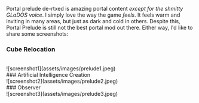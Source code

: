 Portal prelude de-rtxed is amazing portal content _except for the shmitty GLaDOS voice_.
I simply love the way the game _feels_. It feels warm and inviting in many areas, but just as dark and cold
in others. Despite this, Portal Prelude is still not the best portal mod out there. Either way, I'd like
to share some screenshots:
<br>
### Cube Relocation
<br>
![screenshot1](assets/images/prelude1.jpeg)
<br>
### Artificial Intelligence Creation
<br>
![screenshot2](assets/images/prelude2.jpeg)
<br>
### Observer
<br>
![screenshot3](assets/images/prelude3.jpeg)
<br>
<br>
